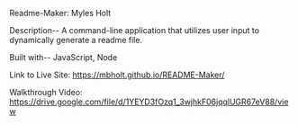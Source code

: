 Readme-Maker: Myles Holt

Description-- A command-line application that utilizes user input to dynamically generate a readme file.

Built with-- JavaScript, Node

Link to Live Site: https://mbholt.github.io/README-Maker/

Walkthrough Video: https://drive.google.com/file/d/1YEYD3fOzq1_3wjhkF06jqqlUGR67eV88/view